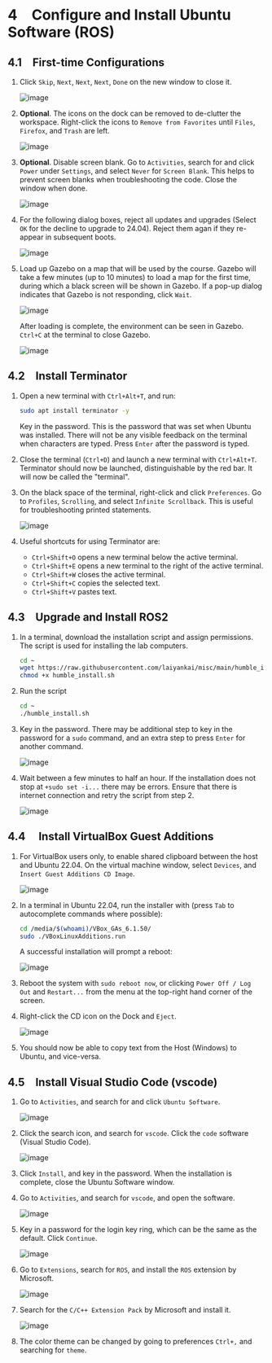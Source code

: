 # 4&emsp;Configure and Install Ubuntu Software (ROS)
## 4.1&emsp;First-time Configurations

1. Click `Skip`, `Next`, `Next`, `Next`, `Done` on the new window to close it.

    ![image](https://github.com/user-attachments/assets/3ad8c967-2f36-4a46-aa58-9349fa3d67a0)

2. **Optional**. The icons on the dock can be removed to de-clutter the workspace. Right-click the icons to `Remove from Favorites` until `Files`, `Firefox`, and `Trash` are left.

    ![image](https://github.com/user-attachments/assets/0b1c33a1-191a-49f0-ad67-54ed21ccd5c8)

3. **Optional**. Disable screen blank. Go to `Activities`, search for and click `Power` under `Settings`, and select `Never` for `Screen Blank`. This helps to prevent screen blanks when troubleshooting the code. Close the window when done.

    ![image](https://github.com/user-attachments/assets/444de811-11f2-4229-945d-138a04758de2)

4. For the following dialog boxes, reject all updates and upgrades (Select `OK` for the decline to upgrade to 24.04). Reject them agan if they re-appear in subsequent boots.
   
    ![image](https://github.com/user-attachments/assets/9e158a9e-4661-49ef-9b29-e8bbb620dccc)

5. Load up Gazebo on a map that will be used by the course. Gazebo will take a few minutes (up to 10 minutes) to load a map for the first time, during which a black screen will be shown in Gazebo. If a pop-up dialog indicates that Gazebo is not responding, click `Wait`. 

    ![image](https://github.com/user-attachments/assets/15d756c2-74ca-4e32-b5e6-af7891c364f4)

   After loading is complete, the environment can be seen in Gazebo. `Ctrl+C` at the terminal to close Gazebo.

    ![image](https://github.com/user-attachments/assets/47e6e261-d387-4141-8288-d8a13ecdbf0c)

   
## 4.2&emsp;Install Terminator

1. Open a new terminal with `Ctrl+Alt+T`, and run:

   ```bash
   sudo apt install terminator -y
   ```

   Key in the password. This is the password that was set when Ubuntu was installed. There will not be any visible feedback on the terminal when characters are typed. Press `Enter` after the password is typed.

2. Close the terminal (`Ctrl+D`) and launch a new terminal with `Ctrl+Alt+T`. Terminator should now be launched, distinguishable by the red bar. It will now be called the "terminal".

3. On the black space of the terminal, right-click and click `Preferences`. Go to `Profiles`, `Scrolling`, and select `Infinite Scrollback`. This is useful for troubleshooting printed statements.

    ![image](https://github.com/user-attachments/assets/7fbb37a2-abd1-4c4e-8ff2-09dd96ac595a)

4. Useful shortcuts for using Terminator are:
    - `Ctrl+Shift+O` opens a new terminal below the active terminal.
    - `Ctrl+Shift+E` opens a new terminal to the right of the active terminal.
    - `Ctrl+Shift+W` closes the active terminal.
    - `Ctrl+Shift+C` copies the selected text.
    - `Ctrl+Shift+V` pastes text.

## 4.3&emsp;Upgrade and Install ROS2 

1. In a terminal, download the installation script and assign permissions. The script is used for installing the lab computers.

    ```bash
    cd ~
    wget https://raw.githubusercontent.com/laiyankai/misc/main/humble_install.sh
    chmod +x humble_install.sh
    ```

2. Run the script
   ```bash
   cd ~
   ./humble_install.sh
   ```
   
3. Key in the password. There may be additional step to key in the password for a `sudo` command, and an extra step to press `Enter` for another command.

    ![image](https://github.com/user-attachments/assets/a5cdcfe0-d119-43e7-b66a-ed1b83eee4f9)

4. Wait between a few minutes to half an hour.  If the installation does not stop at `+sudo set -i...` there may be errors. Ensure that there is internet connection and retry the script from step 2. 

   ![image](https://github.com/user-attachments/assets/00432839-2c5b-479e-9ef5-fec40da94f14)


## 4.4&emsp; Install VirtualBox Guest Additions

1.  For VirtualBox users only, to enable shared clipboard between the host and Ubuntu 22.04. On the virtual machine window, select `Devices`, and `Insert Guest Additions CD Image`.

    ![image](https://github.com/user-attachments/assets/a7a41e81-2824-45c9-8b63-79b9add675c7)

2. In a terminal in Ubuntu 22.04, run the installer with (press `Tab` to autocomplete commands where possible):

    ```bash
    cd /media/$(whoami)/VBox_GAs_6.1.50/
    sudo ./VBoxLinuxAdditions.run
    ```

    A successful installation will prompt a reboot:
   
    ![image](https://github.com/user-attachments/assets/5630d847-2b5f-4e33-ab01-8ca7eaaaf042)
    

4. Reboot the system with `sudo reboot now`, or clicking `Power Off / Log Out` and `Restart...` from the menu at the top-right hand corner of the screen.

5. Right-click the CD icon on the Dock and `Eject`.

    ![image](https://github.com/user-attachments/assets/77bf0f74-c63e-45ae-8256-ccdfb82f5999)

6. You should now be able to copy text from the Host (Windows) to Ubuntu, and vice-versa.

## 4.5&emsp;Install Visual Studio Code (vscode)

1. Go to `Activities`, and search for and click `Ubuntu Software`.

    ![image](https://github.com/user-attachments/assets/8c1c2f05-f74c-42da-9997-82e8df1b6eab)

2. Click the search icon, and search for `vscode`. Click the `code` software (Visual Studio Code).

    ![image](https://github.com/user-attachments/assets/bf53080f-119c-4c8d-9267-2444655f2c79)

3. Click `Install`, and key in the password. When the installation is complete, close the Ubuntu Software window.

4. Go to `Activities`, and search for `vscode`, and open the software.

    ![image](https://github.com/user-attachments/assets/32a599e7-d8f6-411d-a0a6-35ccf1a13d3c)

5. Key in a password for the login key ring, which can be the same as the default. Click `Continue`.

    ![image](https://github.com/user-attachments/assets/68d6ce8c-a505-4c24-b17d-c10b1df1afb1)

6. Go to `Extensions`, search for `ROS`, and install the `ROS` extension by Microsoft.

    ![image](https://github.com/user-attachments/assets/ac9c0e3a-9695-483e-b0ab-099a9955f952)

7. Search for the `C/C++ Extension Pack` by Microsoft and install it.

    ![image](https://github.com/user-attachments/assets/bbc228d1-e931-49d2-ae24-72538079b9e9)

8. The color theme can be changed by going to preferences `Ctrl+,` and searching for `theme`.
